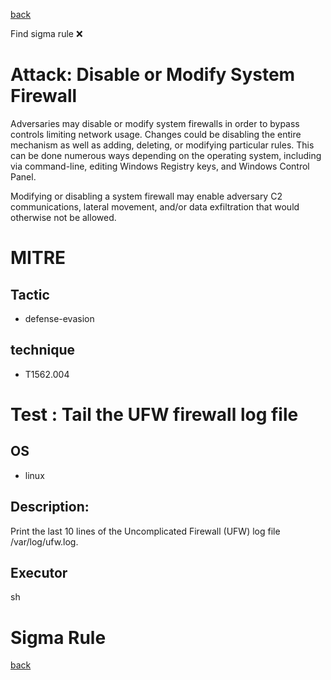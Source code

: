 
[back](../index.md)

Find sigma rule :x: 

# Attack: Disable or Modify System Firewall 

Adversaries may disable or modify system firewalls in order to bypass controls limiting network usage. Changes could be disabling the entire mechanism as well as adding, deleting, or modifying particular rules. This can be done numerous ways depending on the operating system, including via command-line, editing Windows Registry keys, and Windows Control Panel.

Modifying or disabling a system firewall may enable adversary C2 communications, lateral movement, and/or data exfiltration that would otherwise not be allowed. 

# MITRE
## Tactic
  - defense-evasion


## technique
  - T1562.004


# Test : Tail the UFW firewall log file
## OS
  - linux


## Description:
Print  the last 10 lines of the Uncomplicated Firewall (UFW) log file 
/var/log/ufw.log.


## Executor
sh

# Sigma Rule


[back](../index.md)
